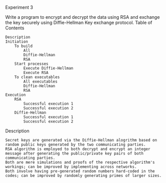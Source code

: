 Experiment 3

Write a program to encrypt and decrypt the data using RSA and exchange the key securely using Diffie-Hellman Key exchange protocol.
Table of Contents

    Description
    Initiation
        To build
            All
            Diffie-Hellman
            RSA
        Start processes
            Execute Diffie-Hellman
            Execute RSA
        To clean executables
            All executables
            Diffie-Hellman
            RSA
    Execution
        RSA
            Successful execution 1
            Successful execution 2
        Diffie-Hellman
            Successful execution 1
            Successful execution 2

Description

    Secret keys are generated via the Diffie-Hellman alogrithm based on random public keys generated by the two communicating parties.
    RSA algorithm is employed to both decrypt and encrypt an integer message after generating the public/private key pairs of both communicating parties.
    Both are mere simulations and proofs of the respective algorithm's workings; can be improved by implementing across networks.
    Both involve having pre-generated random numbers hard-coded in the codes; can be improved by randomly generating primes of larger sizes.
